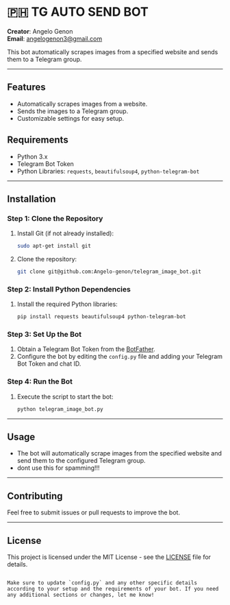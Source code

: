 
# 🇵🇭 TG AUTO SEND BOT 

**Creator**: Angelo Genon  
**Email**: [angelogenon3@gmail.com](mailto:angelogenon3@gmail.com)

This bot automatically scrapes images from a specified website and sends them to a Telegram group.

---

## Features
- Automatically scrapes images from a website.
- Sends the images to a Telegram group.
- Customizable settings for easy setup.

## Requirements
- Python 3.x
- Telegram Bot Token
- Python Libraries: `requests`, `beautifulsoup4`, `python-telegram-bot`

---

## Installation

### Step 1: Clone the Repository

1. Install Git (if not already installed):
   ```bash
   sudo apt-get install git
   ```

2. Clone the repository:
   ```bash
   git clone git@github.com:Angelo-genon/telegram_image_bot.git
   ```

### Step 2: Install Python Dependencies

1. Install the required Python libraries:
   ```bash
   pip install requests beautifulsoup4 python-telegram-bot
   ```

### Step 3: Set Up the Bot

1. Obtain a Telegram Bot Token from the [BotFather](https://core.telegram.org/bots#botfather).
2. Configure the bot by editing the `config.py` file and adding your Telegram Bot Token and chat ID.

### Step 4: Run the Bot

1. Execute the script to start the bot:
   ```bash
   python telegram_image_bot.py
   ```

---

## Usage

- The bot will automatically scrape images from the specified website and send them to the configured Telegram group.
- dont use this for spamming!!!

---

## Contributing

Feel free to submit issues or pull requests to improve the bot.

---

## License

This project is licensed under the MIT License - see the [LICENSE](LICENSE) file for details.
```

Make sure to update `config.py` and any other specific details according to your setup and the requirements of your bot. If you need any additional sections or changes, let me know!
